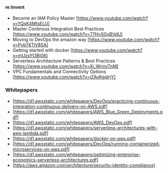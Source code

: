#### re:Invent
  - Become an IAM Policy Master [https://www.youtube.com/watch?v=YQsK4MtsELU]
  - Master Continous Integration Best Practices [https://www.youtube.com/watch?v=77HvSGyBVdU]
  - Moving to DevOps the amazon way [https://www.youtube.com/watch?v=Pvb74TlV8SA]
  - Getting started with docker [https://www.youtube.com/watch?v=mUzsYt3Bj08]
  - Serverless Architecture Patterns & Best Practices [https://www.youtube.com/watch?v=Xi_WrinvTnM]
  - VPC Fundamentals and Connectivity Options [https://www.youtube.com/watch?v=jZAvKgqlrjY]
### Whitepapers

 - [https://d1.awsstatic.com/whitepapers/DevOps/practicing-continuous-integration-continuous-delivery-on-AWS.pdf]
 - [https://d1.awsstatic.com/whitepapers/AWS_Blue_Green_Deployments.pdf]
 - [https://d1.awsstatic.com/whitepapers/AWS_DevOps.pdf]
 - [https://d1.awsstatic.com/whitepapers/serverless-architectures-with-aws-lambda.pdf]
 - [https://d1.awsstatic.com/whitepapers/docker-on-aws.pdf]
 - [https://d1.awsstatic.com/whitepapers/DevOps/running-containerized-microservices-on-aws.pdf]
 - [https://d1.awsstatic.com/whitepapers/optimizing-enterprise-economics-serverless-architectures.pdf]
 - [https://aws.amazon.com/architecture/security-identity-compliance]

 
